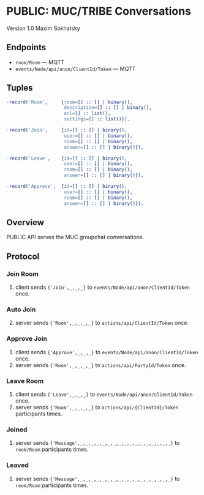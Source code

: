 PUBLIC: MUC/TRIBE Conversations
===============================

Version 1.0 Maxim Sokhatsky

Endpoints
--------

* `room/Room` — MQTT
* `events/Node/api/anon/ClientId/Token` — MQTT

Tuples
------

```erlang
-record('Room',     {room=[] :: [] | binary(),
                     description=[] :: [] | binary(),
                     acl=[] :: list(),
                     settings=[] :: list()}).
```

```erlang
-record('Join',     {id=[] :: [] | binary(),
                     user=[] :: [] | binary(),
                     room=[] :: [] | binary(),
                     answer=[] :: [] | binary()}).
```

```erlang
-record('Leave',    {id=[] :: [] | binary(),
                     user=[] :: [] | binary(),
                     room=[] :: [] | binary(),
                     answer=[] :: [] | binary()}).
```

```erlang
-record('Approve',  {id=[] :: [] | binary(),
                     user=[] :: [] | binary(),
                     room=[] :: [] | binary(),
                     answer=[] :: [] | binary()}).
```

Overview
--------

PUBLIC API serves the MUC groupchat conversations.

Protocol
--------

### Join Room

1. client sends `{'Join',_,_,_}` to `events/Node/api/anon/ClientId/Token` once.

### Auto Join

2. server sends `{'Room',_,_,_,_}` to `actions/api/ClientId/Token` once.

### Approve Join

1. client sends `{'Approve',_,_,_}` to `events/Node/api/anon/ClientId/Token` once.
2. server sends `{'Room',_,_,_,_}` to `actions/api/PartyId/Token` once.

### Leave Room

1. client sends `{'Leave',_,_,_}` to `events/Node/api/anon/ClientId/Token` once.
2. server sends `{'Room',_,_,_,_}` to `actions/api/{ClientId}/Token` participants times.

### Joined

1. server sends `{'Message',_,_,_,_,_,_,_,_,_,_,_,_,_,_,_,_,_}` to `room/Room` participants times.

### Leaved

1. server sends `{'Message',_,_,_,_,_,_,_,_,_,_,_,_,_,_,_,_,_}` to `room/Room` participants times.

